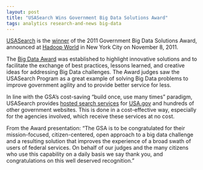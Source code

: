```yaml
---
layout: post
title: "USASearch Wins Government Big Data Solutions Award"
tags: analytics research-and-news big-data 
---
```

<p><a href="http://search.usa.gov/program">USASearch</a> is the <a href="http://ctolabs.com/2011/11/gsa-usasearch-wins-2011-government-big-data-solutions-award/">winner</a> of the 2011 Government Big Data Solutions Award, announced at <a href="http://www.hadoopworld.com/">Hadoop World</a> in New York City on November 8, 2011.</p>
<p>The <a href="http://ctolabs.com/big-data-award/">Big Data Award</a> was established to highlight innovative solutions and to facilitate the exchange of best practices, lessons learned, and creative ideas for addressing Big Data challenges. The Award judges saw the USASearch Program as a great example of solving Big Data problems to improve government agility and to provide better service for less.</p>
<p>In line with the GSA&#8217;s cost-saving &#8220;build once, use many times&#8221; paradigm, USASearch provides <a href="http://search.usa.gov/affiliates">hosted search services</a> for <a href="http://www.usa.gov">USA.gov</a> and hundreds of other government websites. This is done in a cost-effective way, especially for the agencies involved, which receive these services at no cost.</p>
<p>From the Award presentation: &#8220;The GSA is to be congratulated for their mission-focused, citizen-centered, open approach to a big data challenge and a resulting solution that improves the experience of a broad swath of users of federal services. On behalf of our judges and the many citizens who use this capability on a daily basis we say thank you, and congratulations on this well deserved recognition.&#8221;</p>
